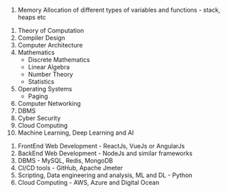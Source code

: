 <!-- How a computer program works -->

1. Memory Allocation of different types of variables and functions - stack, heaps etc

<!-- Computer Science Concepts -->

1. Theory of Computation
2. Compiler Design
3. Computer Architecture
4. Mathematics
   - Discrete Mathematics
   - Linear Algebra
   - Number Theory
   - Statistics
5. Operating Systems
   - Paging
6. Computer Networking
7. DBMS
8. Cyber Security
9. Cloud Computing
10. Machine Learning, Deep Learning and AI

<!-- Tools and Technologies -->

1. FrontEnd Web Development - ReactJs, VueJs or AngularJs
2. BackEnd Web Development - NodeJs and similar frameworks
3. DBMS - MySQL, Redis, MongoDB
4. CI/CD tools - GitHub, Apache Jmeter
5. Scripting, Data engineering and analysis, ML and DL - Python
6. Cloud Computing - AWS, Azure and Digital Ocean
